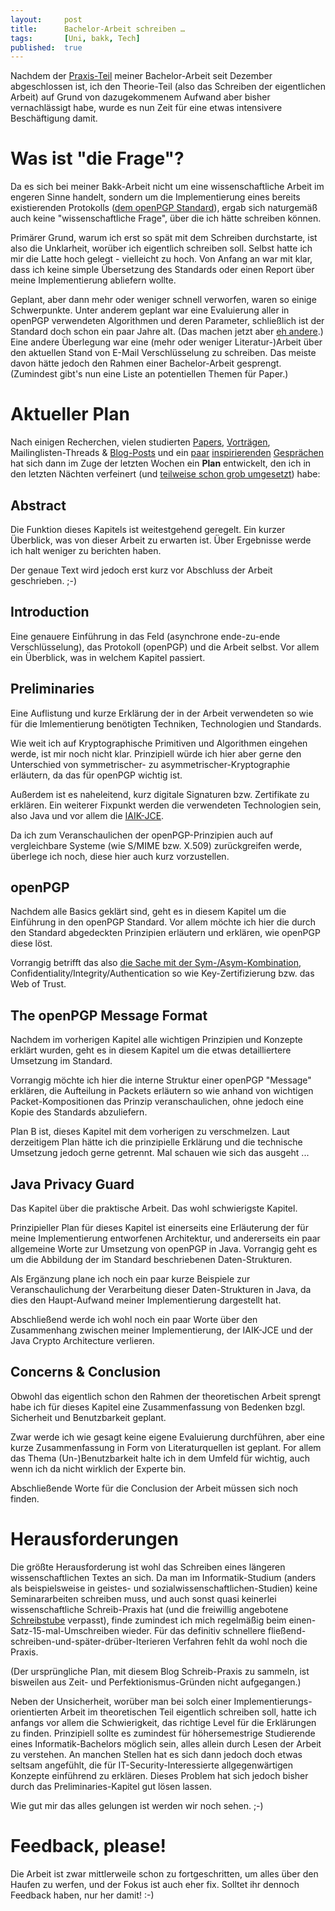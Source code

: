 ```yaml
---
layout: 	post
title: 		Bachelor-Arbeit schreiben …
tags: 		[Uni, bakk, Tech]
published: 	true
---
```


Nachdem der [Praxis-Teil](http://jpg.2904.cc) meiner Bachelor-Arbeit seit Dezember abgeschlossen ist, ich den Theorie-Teil (also das Schreiben der eigentlichen Arbeit) auf Grund von dazugekommenem Aufwand aber bisher vernachlässigt habe, wurde es nun Zeit für eine etwas intensivere Beschäftigung damit. 

# Was ist "die Frage"?

Da es sich bei meiner Bakk-Arbeit nicht um eine wissenschaftliche Arbeit im engeren Sinne handelt, sondern um die Implementierung eines bereits existierenden Protokolls ([dem openPGP Standard](https://tools.ietf.org/html/rfc4880)), ergab sich naturgemäß auch keine "wissenschaftliche Frage", über die ich hätte schreiben können. 

Primärer Grund, warum ich erst so spät mit dem Schreiben durchstarte, ist also die Unklarheit, worüber ich eigentlich schreiben soll. Selbst hatte ich mir die Latte hoch gelegt - vielleicht zu hoch. Von Anfang an war mit klar, dass ich keine simple Übersetzung des Standards oder einen Report über meine Implementierung abliefern wollte.

Geplant, aber dann mehr oder weniger schnell verworfen, waren so einige Schwerpunkte. Unter anderem geplant war eine Evaluierung aller in openPGP verwendeten Algorithmen und deren Parameter, schließlich ist der Standard doch schon ein paar Jahre alt. (Das machen jetzt aber [eh andere](https://www.ibr.cs.tu-bs.de/theses/schuerm/openpgp-evaluation.html?lang=en).) Eine andere Überlegung war eine (mehr oder weniger Literatur-)Arbeit über den aktuellen Stand von E-Mail Verschlüsselung zu schreiben. Das meiste davon hätte jedoch den Rahmen einer Bachelor-Arbeit gesprengt. (Zumindest gibt's nun eine Liste an potentiellen Themen für Paper.)

# Aktueller Plan

Nach einigen Recherchen, vielen studierten [Papers](https://github.com/stefan2904/bakk-thesis/blob/master/mendeley.bib), [Vorträgen](https://events.ccc.de/congress/2014/Fahrplan/events/6021.html), Mailinglisten-Threads & [Blog-Posts](https://delicious.com/stefan2904/openpgp) und ein [paar](http://chille.at/) [inspirierenden](http://nicolas.braud-santoni.eu/) [Gesprächen](http://petergrassberger.at/) hat sich dann im Zuge der letzten Wochen ein **Plan** entwickelt, den ich in den letzten Nächten verfeinert (und [teilweise schon grob umgesetzt](https://github.com/stefan2904/bakk-thesis)) habe:

## Abstract

Die Funktion dieses Kapitels ist weitestgehend geregelt. 
Ein kurzer Überblick, was von dieser Arbeit zu erwarten ist.
Über Ergebnisse werde ich halt weniger zu berichten haben.

Der genaue Text wird jedoch erst kurz vor Abschluss der Arbeit geschrieben. ;-)

## Introduction

Eine genauere Einführung in das Feld (asynchrone ende-zu-ende Verschlüsselung), das Protokoll (openPGP) und die Arbeit selbst. Vor allem ein Überblick, was in welchem Kapitel passiert.


## Preliminaries

Eine Auflistung und kurze Erklärung der in der Arbeit verwendeten so wie für die Imlementierung benötigten Techniken, Technologien und Standards. 

Wie weit ich auf Kryptographische Primitiven und Algorithmen eingehen werde, ist mir noch nicht klar. Prinzipiell würde ich hier aber gerne den Unterschied von symmetrischer- zu asymmetrischer-Kryptographie erläutern, da das für openPGP wichtig ist. 

Außerdem ist es naheleitend, kurz digitale Signaturen bzw. Zertifikate zu erklären. Ein weiterer Fixpunkt werden die verwendeten Technologien sein, also Java und vor allem die [IAIK-JCE](https://jce.iaik.tugraz.at/).

Da ich zum Veranschaulichen der openPGP-Prinzipien auch auf vergleichbare Systeme (wie S/MIME bzw. X.509) zurückgreifen werde, überlege ich noch, diese hier auch kurz vorzustellen.

## openPGP

Nachdem alle Basics geklärt sind, geht es in diesem Kapitel um die Einführung in den openPGP Standard. Vor allem möchte ich hier die durch den Standard abgedeckten Prinzipien erläutern und erklären, wie openPGP diese löst.

Vorrangig betrifft das also [die Sache mit der Sym-/Asym-Kombination](http://blog.2904.cc/2014/03/18/Java-Privacy-Guard), Confidentiality/Integrity/Authentication so wie Key-Zertifizierung bzw. das Web of Trust.

## The openPGP Message Format

Nachdem im vorherigen Kapitel alle wichtigen Prinzipien und Konzepte erklärt wurden, geht es in diesem Kapitel um die etwas detailliertere Umsetzung im Standard. 

Vorrangig möchte ich hier die interne Struktur einer openPGP "Message" erklären, die Aufteilung in Packets erläutern so wie anhand von wichtigen Packet-Kompositionen das Prinzip veranschaulichen, ohne jedoch eine Kopie des Standards abzuliefern.

Plan B ist, dieses Kapitel mit dem vorherigen zu verschmelzen. Laut derzeitigem Plan hätte ich die prinzipielle Erklärung und die technische Umsetzung jedoch gerne getrennt. Mal schauen wie sich das ausgeht ...

## Java Privacy Guard

Das Kapitel über die praktische Arbeit. Das wohl schwierigste Kapitel. 

Prinzipieller Plan für dieses Kapitel ist einerseits eine Erläuterung der für meine Implementierung entworfenen Architektur, und andererseits ein paar allgemeine Worte zur Umsetzung von openPGP in Java. Vorrangig geht es um die Abbildung der im Standard beschriebenen Daten-Strukturen.

Als Ergänzung plane ich noch ein paar kurze Beispiele zur Veranschaulichung der Verarbeitung dieser Daten-Strukturen in Java, da dies den Haupt-Aufwand meiner Implementierung dargestellt hat.

Abschließend werde ich wohl noch ein paar Worte über den Zusammenhang zwischen meiner Implementierung, der IAIK-JCE und der Java Crypto Architecture verlieren.

## Concerns & Conclusion

Obwohl das eigentlich schon den Rahmen der theoretischen Arbeit sprengt habe ich für dieses Kapitel eine Zusammenfassung von Bedenken bzgl. Sicherheit und Benutzbarkeit geplant. 

Zwar werde ich wie gesagt keine eigene Evaluierung durchführen, aber eine kurze Zusammenfassung in Form von Literaturquellen ist geplant. For allem das Thema (Un-)Benutzbarkeit halte ich in dem Umfeld für wichtig, auch wenn ich da nicht wirklich der Experte bin.

Abschließende Worte für die Conclusion der Arbeit müssen sich noch finden.

# Herausforderungen

Die größte Herausforderung ist wohl das Schreiben eines längeren wissenschaftlichen Textes an sich. Da man im Informatik-Studium (anders als beispielsweise in geistes- und sozialwissenschaftlichen-Studien) keine Seminararbeiten schreiben muss, und auch sonst quasi keinerlei wissenschaftliche Schreib-Praxis hat (und die freiwillig angebotene [Schreibstube](https://kcposch.wordpress.com/2014/10/29/writing-about-writing-and-thinking-about-thinking/) verpasst), finde zumindest ich mich regelmäßig beim einen-Satz-15-mal-Umschreiben wieder. Für das definitiv schnellere fließend-schreiben-und-später-drüber-Iterieren Verfahren fehlt da wohl noch die Praxis. 

(Der ursprüngliche Plan, mit diesem Blog Schreib-Praxis zu sammeln, ist bisweilen aus Zeit- und Perfektionismus-Gründen nicht aufgegangen.)

Neben der Unsicherheit, worüber man bei solch einer Implementierungs-orientierten Arbeit im theoretischen Teil eigentlich schreiben soll, hatte ich anfangs vor allem die Schwierigkeit, das richtige Level für die Erklärungen zu finden. Prinzipiell sollte es zumindest für höhersemestrige Studierende eines Informatik-Bachelors möglich sein, alles allein durch Lesen der Arbeit zu verstehen. An manchen Stellen hat es sich dann jedoch doch etwas seltsam angefühlt, die für IT-Security-Interessierte allgegenwärtigen Konzepte einführend zu erklären. Dieses Problem hat sich jedoch bisher durch das Preliminaries-Kapitel gut lösen lassen. 

Wie gut mir das alles gelungen ist werden wir noch sehen. ;-)

# Feedback, please!

Die Arbeit ist zwar mittlerweile schon zu fortgeschritten, um alles über den Haufen zu werfen, und der Fokus ist auch eher fix. Solltet ihr dennoch Feedback haben, nur her damit! :-)

 <!-- ![openPGP, Diagramm (cc-by-sa) by me](http://2904.cc/blogimg/bakk/PGP.png) -->